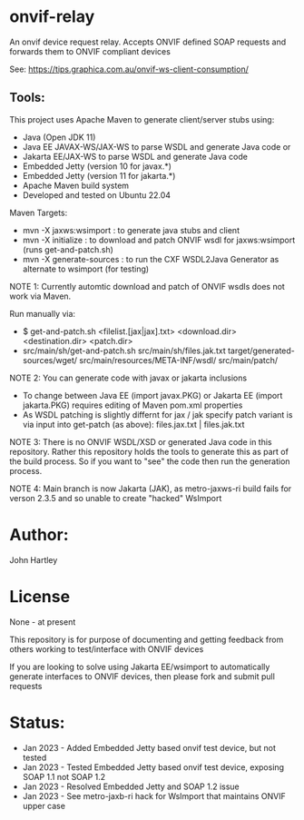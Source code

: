 # onvif-relay
An onvif device request relay.
Accepts ONVIF defined SOAP requests and forwards them to ONVIF compliant devices

See: https://tips.graphica.com.au/onvif-ws-client-consumption/

## Tools:

This project uses Apache Maven to generate client/server stubs using:
- Java (Open JDK 11)
- Java EE JAVAX-WS/JAX-WS to parse WSDL and generate Java code or
- Jakarta EE/JAX-WS to parse WSDL and generate Java code
- Embedded Jetty (version 10 for javax.*)
- Embedded Jetty (version 11 for jakarta.*)
- Apache Maven build system
- Developed and tested on Ubuntu 22.04

Maven Targets:
- mvn -X jaxws:wsimport : to generate java stubs and client
- mvn -X initialize : to download and patch ONVIF wsdl for jaxws:wsimport (runs get-and-patch.sh)
- mvn -X generate-sources : to run the CXF WSDL2Java Generator as alternate to wsimport (for testing)

NOTE 1: Currently automtic download and patch of ONVIF wsdls does not work via Maven.

Run manually via:
- $ get-and-patch.sh <filelist.[jax|jax].txt> <download.dir> <destination.dir> <patch.dir>
- src/main/sh/get-and-patch.sh src/main/sh/files.jak.txt target/generated-sources/wget/ src/main/resources/META-INF/wsdl/ src/main/patch/

NOTE 2: You can generate code with javax or jakarta inclusions
- To change between Java EE (import javax.PKG) or Jakarta EE (import jakarta.PKG) requires editing of Maven pom.xml properties
- As WSDL patching is slightly differnt for jax / jak specify patch variant is via input into get-patch (as above): files.jax.txt | files.jak.txt
 

NOTE 3: There is no ONVIF WSDL/XSD or generated Java code in this repository. Rather this repository holds the tools to generate this as part of the build process. So if you want to "see" the code then run the generation process.


NOTE 4: Main branch is now Jakarta (JAK), as metro-jaxws-ri build fails for verson 2.3.5 and so unable to create "hacked" WsImport


# Author:

John Hartley

# License

None - at present

This repository is for purpose of documenting and getting feedback from others working to test/interface with ONVIF devices

If you are looking to solve using Jakarta EE/wsimport to automatically generate interfaces to ONVIF devices, then please fork and submit pull requests

# Status:

- Jan 2023 - Added Embedded Jetty based onvif test device, but not tested
- Jan 2023 - Tested Embedded Jetty based onvif test device, exposing SOAP 1.1 not SOAP 1.2
- Jan 2023 - Resolved Embedded Jetty and SOAP 1.2 issue
- Jan 2023 - See metro-jaxb-ri hack for WsImport that maintains ONVIF upper case
 
